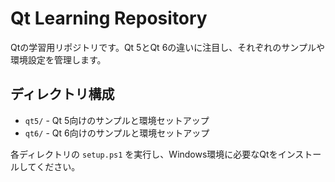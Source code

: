 # Qt Learning Repository

Qtの学習用リポジトリです。Qt 5とQt 6の違いに注目し、それぞれのサンプルや環境設定を管理します。

## ディレクトリ構成

- `qt5/` - Qt 5向けのサンプルと環境セットアップ
- `qt6/` - Qt 6向けのサンプルと環境セットアップ

各ディレクトリの `setup.ps1` を実行し、Windows環境に必要なQtをインストールしてください。
